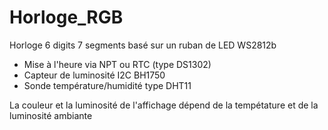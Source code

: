 # Horloge_RGB

Horloge 6 digits 7 segments basé sur un ruban de LED WS2812b

- Mise à l'heure via NPT ou RTC (type DS1302)
- Capteur de luminosité I2C BH1750
- Sonde température/humidité type DHT11

La couleur et la luminosité de l'affichage dépend de la tempétature et de la luminosité ambiante
